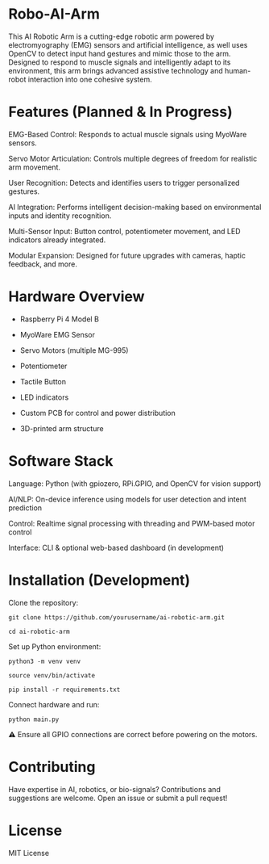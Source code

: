 # Robo-AI-Arm

This AI Robotic Arm is a cutting-edge robotic arm powered by electromyography (EMG) sensors and artificial intelligence, as well uses OpenCV to detect input hand gestures and mimic those to the arm. Designed to respond to muscle signals and intelligently adapt to its environment, this arm brings advanced assistive technology and human-robot interaction into one cohesive system.

# Features (Planned & In Progress)

EMG-Based Control: Responds to actual muscle signals using MyoWare sensors.

Servo Motor Articulation: Controls multiple degrees of freedom for realistic arm movement.

User Recognition: Detects and identifies users to trigger personalized gestures.

AI Integration: Performs intelligent decision-making based on environmental inputs and identity recognition.

Multi-Sensor Input: Button control, potentiometer movement, and LED indicators already integrated.

Modular Expansion: Designed for future upgrades with cameras, haptic feedback, and more.

# Hardware Overview

- Raspberry Pi 4 Model B

- MyoWare EMG Sensor

- Servo Motors (multiple MG-995)

- Potentiometer

- Tactile Button

- LED indicators

- Custom PCB for control and power distribution

- 3D-printed arm structure

# Software Stack

Language: Python (with gpiozero, RPi.GPIO, and OpenCV for vision support)

AI/NLP: On-device inference using models for user detection and intent prediction

Control: Realtime signal processing with threading and PWM-based motor control

Interface: CLI & optional web-based dashboard (in development)

# Installation (Development)

Clone the repository:

    git clone https://github.com/yourusername/ai-robotic-arm.git

    cd ai-robotic-arm

Set up Python environment:

    python3 -m venv venv

    source venv/bin/activate

    pip install -r requirements.txt

Connect hardware and run:

    python main.py

⚠️ Ensure all GPIO connections are correct before powering on the motors.

# Contributing

Have expertise in AI, robotics, or bio-signals? Contributions and suggestions are welcome. Open an issue or submit a pull request!

# License

MIT License
